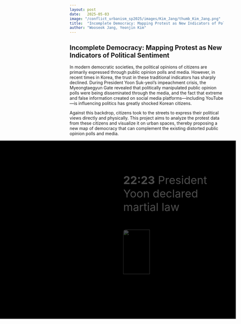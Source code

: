 ```yaml
---
layout: post
date:   2025-05-03
image: "/conflict_urbanism_sp2025/images/Kim_Jang/thumb_Kim_Jang.png"
title:  "Incomplete Democracy: Mapping Protest as New Indicators of Political Sentiment"
author: "Wooseok Jang, Yeonjin Kim"
---
```


<!-- 🔹 SECTION: CSS (스타일을 정의하는 영역) -->
<style>
.scroll-stage {
  position: relative;
  width: 180%;
  aspect-ratio: 1.55 / 1;
  background-color: black;
  overflow: hidden;
  margin: 0 auto;
  transform: translateX(-40%);
}
.scroll-frame {
  position: absolute;
  top: 0;
  left: 0;
  width: 100%;
  height: 100%;
  z-index: 1;
}
.map-slide {
  position: absolute;
  top: 0;
  left: 50%;
  transform: translateX(-50%);
  width: 100%;
  height: 100%;
  object-fit: contain;
  opacity: 0;
  transition: opacity 1s ease-in-out;
  z-index: 1;
}
.map-slide.active {
  opacity: 1;
  z-index: 2;
}
#map-default {
  position: absolute;
  top: 0;
  left: 50%;
  transform: translateX(-50%);
  width: 100%;
  height: 100%;
  object-fit: contain;
  z-index: 0;
  opacity: 1;
  transition: opacity 1s ease-in-out;
}
.timeline-box {
  position: absolute;
  top: 0;
  right: 0;
  z-index: 3;
  width: 38%;
  height: 100%;
  padding: 2rem 1.5rem;
  overflow-y: scroll;
  background: rgba(0, 0, 0, 0.0);
  color: white;
  scroll-behavior: smooth;
  pointer-events: auto;
}
.timeline-box::-webkit-scrollbar {
  width: 6px;
}
.timeline-box::-webkit-scrollbar-thumb {
  background: #999;
  border-radius: 3px;
}
.timeline-box::-webkit-scrollbar-track {
  background: #111;
}
.timeline-step {
  opacity: 0.3;
  transform: translateY(40px);
  transition: all 0.6s ease-out;
  margin-bottom: 16rem;
  font-size: 2.25rem;
}
.timeline-step.visible {
  opacity: 1;
  transform: translateY(0);
}
.timeline-step img,
.timeline-step video {
  width: 50%;
  margin-top: 1rem;
  border-radius: 8px;
}
</style>

<!-- 🔹 SECTION: HTML (본문 내용 포함 + 인터랙티브 타임라인 구조) -->
<h2>Incomplete Democracy: Mapping Protest as New Indicators of Political Sentiment</h2>
<p>
  In modern democratic societies, the political opinions of citizens are primarily expressed through public opinion polls and media. However, in recent times in Korea, the trust in these traditional indicators has sharply declined. During President Yoon Suk-yeol’s impeachment crisis, the Myeongtaegyun Gate revealed that politically manipulated public opinion polls were being disseminated through the media, and the fact that extreme and false information created on social media platforms—including YouTube—is influencing politics has greatly shocked Korean citizens.
</p>
<p>
  Against this backdrop, citizens took to the streets to express their political views directly and physically. This project aims to analyze the protest data from these citizens and visualize it on urban spaces, thereby proposing a new map of democracy that can complement the existing distorted public opinion polls and media.
</p>

<!-- 🔹 SECTION: 인터랙티브 타임라인 -->
<div class="scroll-stage">
  <div class="scroll-frame">
    <img class="map-slide active" src="/conflict_urbanism_sp2025/images/Kim_Jang/map01.png" id="map-default" />
    <img class="map-slide" src="/conflict_urbanism_sp2025/images/Kim_Jang/map02.png" />
    <img class="map-slide" src="/conflict_urbanism_sp2025/images/Kim_Jang/map03.png" />
    <img class="map-slide" src="/conflict_urbanism_sp2025/images/Kim_Jang/map04.png" />
    <img class="map-slide" src="/conflict_urbanism_sp2025/images/Kim_Jang/map05.png" />
    <img class="map-slide" src="/conflict_urbanism_sp2025/images/Kim_Jang/map06.png" />
    <img class="map-slide" src="/conflict_urbanism_sp2025/images/Kim_Jang/map07.png" />
    <img class="map-slide" src="/conflict_urbanism_sp2025/images/Kim_Jang/map08.png" />
    <img class="map-slide" src="/conflict_urbanism_sp2025/images/Kim_Jang/map09.png" />
    <img class="map-slide" src="/conflict_urbanism_sp2025/images/Kim_Jang/map10.png" />
    <img class="map-slide" src="/conflict_urbanism_sp2025/images/Kim_Jang/map11.png" />
    <img class="map-slide" src="/conflict_urbanism_sp2025/images/Kim_Jang/map12.png" />
    <img class="map-slide" src="/conflict_urbanism_sp2025/images/Kim_Jang/map13.png" />
    <img class="map-slide" src="/conflict_urbanism_sp2025/images/Kim_Jang/map14.png" />
    <img class="map-slide" src="/conflict_urbanism_sp2025/images/Kim_Jang/map15.png" />
  </div>
  <div class="timeline-box" id="timelineBox">
    <div class="timeline-step" data-map="2"><p><strong>22:23</strong> President Yoon declared martial law</p><img src="/conflict_urbanism_sp2025/images/Kim_Jang/image01.gif"></div>
    <div class="timeline-step" data-map="3"><p><strong>22:28</strong> Police Deployed Around National Assembly</p><img src="/conflict_urbanism_sp2025/images/Kim_Jang/image02.jpg"></div>
    <div class="timeline-step" data-map="4"><p><strong>22:30</strong> Martial Law Forces Enter National Election Commission</p><img src="/conflict_urbanism_sp2025/images/Kim_Jang/image03.gif"></div>
    <div class="timeline-step" data-map="4"><p><strong>22:40</strong> Detention Orders Issued for 15 Including Politicians</p></div>
    <div class="timeline-step" data-map="6"><p><strong>22:45</strong> The Members of the National Assembly are Called Emergency Assembly</p><img src="/conflict_urbanism_sp2025/images/Kim_Jang/image04.gif"></div>
    <div class="timeline-step" data-map="7"><p><strong>22:57</strong> Police-enforced closure of the National Assembly</p><img src="/conflict_urbanism_sp2025/images/Kim_Jang/image05.jpg"></div>
    <div class="timeline-step" data-map="8"><p><strong>23:00</strong> National Assembly Speaker Mr.Woo climbed over a wall</p><img src="/conflict_urbanism_sp2025/images/Kim_Jang/image06.jpg"></div>
    <div class="timeline-step" data-map="9"><p><strong>23:10</strong> Lee Jae-myung climbed over the National Assembly wall</p><img src="/conflict_urbanism_sp2025/images/Kim_Jang/image07.gif"></div>
    <div class="timeline-step" data-map="10"><p><strong>23:25</strong> Martial Law Command Proclamation No. 1 Issued</p></div>
    <div class="timeline-step" data-map="11"><p><strong>23:48</strong> 707 Special Forces Enter National Assembly by Helicopter</p><img src="/conflict_urbanism_sp2025/images/Kim_Jang/image08.gif"></div>
    <div class="timeline-step" data-map="12"><p><strong>23:48</strong> Additional Surveillance</p><img src="/conflict_urbanism_sp2025/images/Kim_Jang/image09.jpg"></div>
    <div class="timeline-step" data-map="13"><p><strong>00:05</strong> Martial law forces storm National Assembly</p><img src="/conflict_urbanism_sp2025/images/Kim_Jang/image10.jpg"></div>
    <div class="timeline-step" data-map="14"><p><strong>00:30</strong> Airborne Troops Penetrate National Assembly</p><img src="/conflict_urbanism_sp2025/images/Kim_Jang/image11.jpg"></div>
    <div class="timeline-step" data-map="15"><p><strong>01:00</strong> Martial law lifted, Resolution passed unanimously</p><img src="/conflict_urbanism_sp2025/images/Kim_Jang/image12.jpg"></div>
  </div>
</div>

